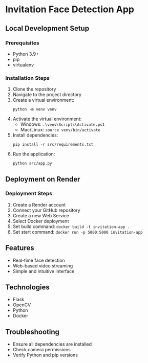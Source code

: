 # Invitation Face Detection App

## Local Development Setup

### Prerequisites
- Python 3.9+
- pip
- virtualenv

### Installation Steps
1. Clone the repository
2. Navigate to the project directory
3. Create a virtual environment:
   ```
   python -m venv venv
   ```
4. Activate the virtual environment:
   - Windows: `.\venv\Scripts\Activate.ps1`
   - Mac/Linux: `source venv/bin/activate`
5. Install dependencies:
   ```
   pip install -r src/requirements.txt
   ```
6. Run the application:
   ```
   python src/app.py
   ```

## Deployment on Render

### Deployment Steps
1. Create a Render account
2. Connect your GitHub repository
3. Create a new Web Service
4. Select Docker deployment
5. Set build command: `docker build -t invitation-app .`
6. Set start command: `docker run -p 5000:5000 invitation-app`

## Features
- Real-time face detection
- Web-based video streaming
- Simple and intuitive interface

## Technologies
- Flask
- OpenCV
- Python
- Docker

## Troubleshooting
- Ensure all dependencies are installed
- Check camera permissions
- Verify Python and pip versions